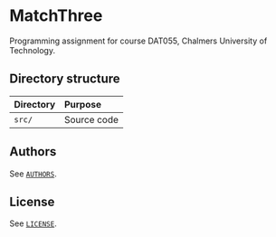# MatchThree #

Programming assignment for course DAT055, Chalmers University of Technology.

## Directory structure ##

| Directory | Purpose     |
| :-------- | :---------- |
| `src/`    | Source code |

## Authors ##

See [`AUTHORS`](AUTHORS).

## License ##

See [`LICENSE`](LICENSE).
